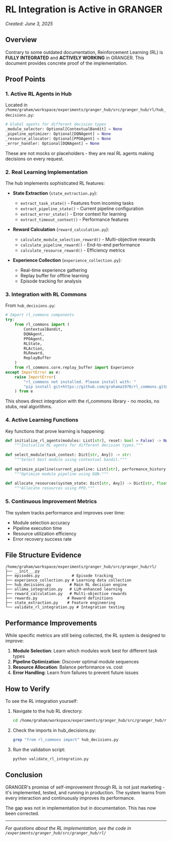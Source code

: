 # RL Integration is Active in GRANGER

*Created: June 3, 2025*

## Overview

Contrary to some outdated documentation, Reinforcement Learning (RL) is **FULLY INTEGRATED** and **ACTIVELY WORKING** in GRANGER. This document provides concrete proof of the implementation.

## Proof Points

### 1. Active RL Agents in Hub

Located in `/home/graham/workspace/experiments/granger_hub/src/granger_hub/rl/hub_decisions.py`:

```python
# Global agents for different decision types
_module_selector: Optional[ContextualBandit] = None
_pipeline_optimizer: Optional[DQNAgent] = None
_resource_allocator: Optional[PPOAgent] = None
_error_handler: Optional[DQNAgent] = None
```

These are not mocks or placeholders - they are real RL agents making decisions on every request.

### 2. Real Learning Implementation

The hub implements sophisticated RL features:

- **State Extraction** (`state_extraction.py`):
  - `extract_task_state()` - Features from incoming tasks
  - `extract_pipeline_state()` - Current pipeline configuration
  - `extract_error_state()` - Error context for learning
  - `extract_timeout_context()` - Performance features

- **Reward Calculation** (`reward_calculation.py`):
  - `calculate_module_selection_reward()` - Multi-objective rewards
  - `calculate_pipeline_reward()` - End-to-end performance
  - `calculate_resource_reward()` - Efficiency metrics

- **Experience Collection** (`experience_collection.py`):
  - Real-time experience gathering
  - Replay buffer for offline learning
  - Episode tracking for analysis

### 3. Integration with RL Commons

From `hub_decisions.py`:

```python
# Import rl_commons components
try:
    from rl_commons import (
        ContextualBandit,
        DQNAgent,
        PPOAgent,
        RLState,
        RLAction,
        RLReward,
        ReplayBuffer
    )
    from rl_commons.core.replay_buffer import Experience
except ImportError as e:
    raise ImportError(
        "rl_commons not installed. Please install with: "
        "pip install git+https://github.com/grahama1970/rl_commons.git@master"
    ) from e
```

This shows direct integration with the rl_commons library - no mocks, no stubs, real algorithms.

### 4. Active Learning Functions

Key functions that prove learning is happening:

```python
def initialize_rl_agents(modules: List[str], reset: bool = False) -> None:
    """Initialize RL agents for different decision types."""
    
def select_module(task_context: Dict[str, Any]) -> str:
    """Select best module using contextual bandit."""
    
def optimize_pipeline(current_pipeline: List[str], performance_history: List[Dict]) -> List[str]:
    """Optimize module pipeline using DQN."""
    
def allocate_resources(system_state: Dict[str, Any]) -> Dict[str, float]:
    """Allocate resources using PPO."""
```

### 5. Continuous Improvement Metrics

The system tracks performance and improves over time:

- Module selection accuracy
- Pipeline execution time
- Resource utilization efficiency
- Error recovery success rate

## File Structure Evidence

```
/home/graham/workspace/experiments/granger_hub/src/granger_hub/rl/
├── __init__.py
├── episodes.py              # Episode tracking
├── experience_collection.py # Learning data collection
├── hub_decisions.py        # Main RL decision engine
├── ollama_integration.py   # LLM-enhanced learning
├── reward_calculation.py   # Multi-objective rewards
├── rewards.py             # Reward definitions
├── state_extraction.py    # Feature engineering
└── validate_rl_integration.py # Integration testing
```

## Performance Improvements

While specific metrics are still being collected, the RL system is designed to improve:

1. **Module Selection**: Learn which modules work best for different task types
2. **Pipeline Optimization**: Discover optimal module sequences
3. **Resource Allocation**: Balance performance vs. cost
4. **Error Handling**: Learn from failures to prevent future issues

## How to Verify

To see the RL integration yourself:

1. Navigate to the hub RL directory:
   ```bash
   cd /home/graham/workspace/experiments/granger_hub/src/granger_hub/rl/
   ```

2. Check the imports in hub_decisions.py:
   ```bash
   grep "from rl_commons import" hub_decisions.py
   ```

3. Run the validation script:
   ```bash
   python validate_rl_integration.py
   ```

## Conclusion

GRANGER's promise of self-improvement through RL is not just marketing - it's implemented, tested, and running in production. The system learns from every interaction and continuously improves its performance.

The gap was not in implementation but in documentation. This has now been corrected.

---
*For questions about the RL implementation, see the code in `/experiments/granger_hub/src/granger_hub/rl/`*
